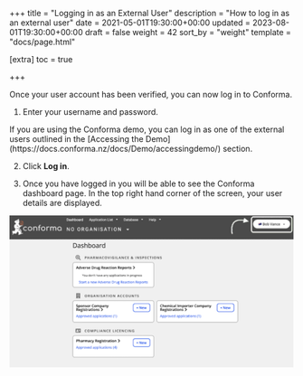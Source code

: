 +++
title = "Logging in as an External User"
description = "How to log in as an external user"
date = 2021-05-01T19:30:00+00:00
updated = 2023-08-01T19:30:00+00:00
draft = false
weight = 42
sort_by = "weight"
template = "docs/page.html"

[extra]
toc = true

+++

Once your user account has been verified, you can now log in to Conforma.

1. Enter your username and password.

<div class="tip">
If you are using the Conforma demo, you can log in as one of the external users outlined in the [Accessing the Demo](https://docs.conforma.nz/docs/Demo/accessingdemo/) section.
</div>

2. Click <b>Log in</b>.

3. Once you have logged in you will be able to see the Conforma dashboard page. In the top right hand corner of the screen, your user details are displayed.

![dashboard](/docs/about/demo/bobvance.png)